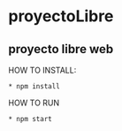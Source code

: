 # proyectoLibre
## proyecto libre web

HOW TO INSTALL:

```
* npm install
```

HOW TO RUN

```
* npm start
```


